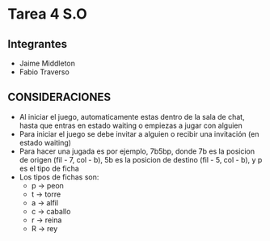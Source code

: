 # Tarea 4 S.O

## Integrantes

* Jaime Middleton
* Fabio Traverso

## CONSIDERACIONES
- Al iniciar el juego, automaticamente estas dentro de la sala de chat, hasta que entras en estado waiting o empiezas a jugar con alguien
- Para iniciar el juego se debe invitar a alguien o recibir una invitación (en estado waiting)
- Para hacer una jugada es por ejemplo, 7b5bp, donde 7b es la posicion de origen (fil - 7, col - b), 5b es la posicion de destino (fil - 5, col - b), y p es el tipo de ficha
- Los tipos de fichas son:
    - p -> peon
    - t -> torre
    - a -> alfil 
    - c -> caballo
    - r -> reina 
    - R -> rey
